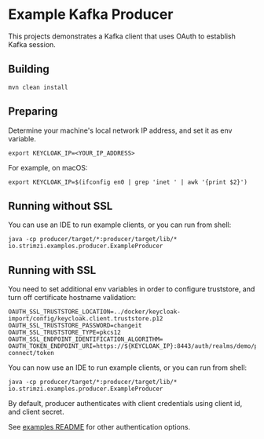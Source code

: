 Example Kafka Producer
======================

This projects demonstrates a Kafka client that uses OAuth to establish Kafka session.


Building
--------

    mvn clean install


Preparing
---------

Determine your machine's local network IP address, and set it as env variable.

    export KEYCLOAK_IP=<YOUR_IP_ADDRESS>

For example, on macOS:

    export KEYCLOAK_IP=$(ifconfig en0 | grep 'inet ' | awk '{print $2}')


Running without SSL
-------------------

You can use an IDE to run example clients, or you can run from shell:

    java -cp producer/target/*:producer/target/lib/* io.strimzi.examples.producer.ExampleProducer


Running with SSL
----------------

You need to set additional env variables in order to configure truststore, and turn off certificate hostname validation:

    OAUTH_SSL_TRUSTSTORE_LOCATION=../docker/keycloak-import/config/keycloak.client.truststore.p12
    OAUTH_SSL_TRUSTSTORE_PASSWORD=changeit
    OAUTH_SSL_TRUSTSTORE_TYPE=pkcs12
    OAUTH_SSL_ENDPOINT_IDENTIFICATION_ALGORITHM=
    OAUTH_TOKEN_ENDPOINT_URI=https://${KEYCLOAK_IP}:8443/auth/realms/demo/protocol/openid-connect/token

You can now use an IDE to run example clients, or you can run from shell:

    java -cp producer/target/*:producer/target/lib/* io.strimzi.examples.producer.ExampleProducer
    
By default, producer authenticates with client credentials using client id, and client secret.

See [examples README](../README.md) for other authentication options.
